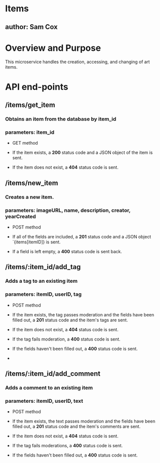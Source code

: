 ﻿# Items

## author: Sam Cox

  

# Overview and Purpose

This microservice handles the creation, accessing, and changing of art items. 

  

# API end-points

  

## /items/get_item

### Obtains an item from the database by item_id

### parameters: item_id

- GET method

- If the item exists, a **200** status code and a JSON object of the item is sent.

- If the item does not exist, a **404** status code is sent. 

  

## /items/new_item

### Creates a new item.

### parameters: imageURL, name, description, creator, yearCreated  

- POST method

- If all of the fields are included, a **201** status code and a JSON object `{items[itemID]} is sent.

- If a field is left empty, a **400** status code is sent back.
  

## /items/:item_id/add_tag

### Adds a tag to an existing item

### parameters: itemID, userID, tag

 
- POST method

- If the item exists, the tag passes moderation and the fields have been filled out, a **201** status code and the item's tags are sent. 

- If the item does not exist, a **404** status code is sent.

- If the tag fails moderation, a **400** status code is sent.

- If the fields haven't been filled out, a **400** status code is sent. 
- 
## /items/:item_id/add_comment

### Adds a comment to an existing item

### parameters: itemID, userID, text

 
- POST method

- If the item exists, the text passes moderation and the fields have been filled out, a **201** status code and the item's comments are sent. 

- If the item does not exist, a **404** status code is sent.

- If the tag fails moderations, a **400** status code is sent.

- If the fields haven't been filled out, a **400** status code is sent. 
